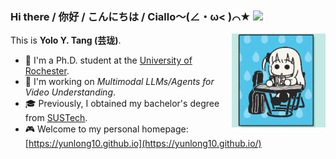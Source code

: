 ### Hi there / 你好 / こんにちは / Ciallo～(∠・ω< )⌒★ ![](https://komarev.com/ghpvc/?username=yunlong10&style=flat) 

This is **Yolo Y. Tang (芸珑)**. <img width="150" align="right" src="assets/gifs/bocchi.gif"/>
- :school: I'm a Ph.D. student at the [University of Rochester](https://www.rochester.edu/).
- :dart: I'm working on *Multimodal LLMs/Agents for Video Understanding*.
- :mortar_board: Previously, I obtained my bachelor's degree from [SUSTech](https://www.sustech.edu.cn/en/).
- :video_game: Welcome to my personal homepage: [https://yunlong10.github.io](https://yunlong10.github.io/)
